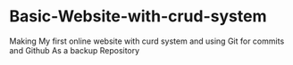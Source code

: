 # Basic-Website-with-crud-system
Making My first online website with curd system and using Git for commits and Github As a backup Repository 
